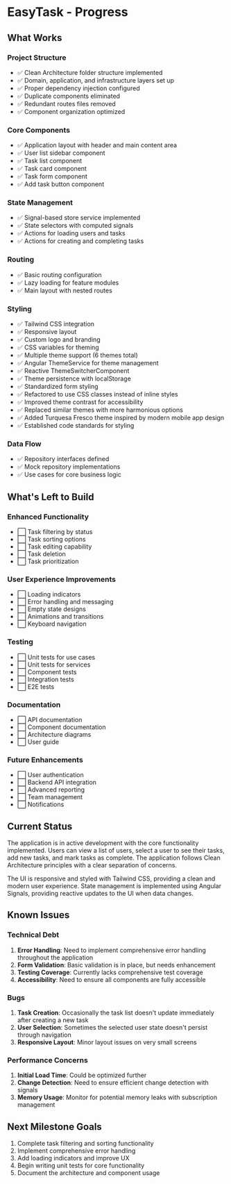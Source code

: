 # EasyTask - Progress

## What Works

### Project Structure

- ✅ Clean Architecture folder structure implemented
- ✅ Domain, application, and infrastructure layers set up
- ✅ Proper dependency injection configured
- ✅ Duplicate components eliminated
- ✅ Redundant routes files removed
- ✅ Component organization optimized

### Core Components

- ✅ Application layout with header and main content area
- ✅ User list sidebar component
- ✅ Task list component
- ✅ Task card component
- ✅ Task form component
- ✅ Add task button component

### State Management

- ✅ Signal-based store service implemented
- ✅ State selectors with computed signals
- ✅ Actions for loading users and tasks
- ✅ Actions for creating and completing tasks

### Routing

- ✅ Basic routing configuration
- ✅ Lazy loading for feature modules
- ✅ Main layout with nested routes

### Styling

- ✅ Tailwind CSS integration
- ✅ Responsive layout
- ✅ Custom logo and branding
- ✅ CSS variables for theming
- ✅ Multiple theme support (6 themes total)
- ✅ Angular ThemeService for theme management
- ✅ Reactive ThemeSwitcherComponent
- ✅ Theme persistence with localStorage
- ✅ Standardized form styling
- ✅ Refactored to use CSS classes instead of inline styles
- ✅ Improved theme contrast for accessibility
- ✅ Replaced similar themes with more harmonious options
- ✅ Added Turquesa Fresco theme inspired by modern mobile app design
- ✅ Established code standards for styling

### Data Flow

- ✅ Repository interfaces defined
- ✅ Mock repository implementations
- ✅ Use cases for core business logic

## What's Left to Build

### Enhanced Functionality

- ⬜ Task filtering by status
- ⬜ Task sorting options
- ⬜ Task editing capability
- ⬜ Task deletion
- ⬜ Task prioritization

### User Experience Improvements

- ⬜ Loading indicators
- ⬜ Error handling and messaging
- ⬜ Empty state designs
- ⬜ Animations and transitions
- ⬜ Keyboard navigation

### Testing

- ⬜ Unit tests for use cases
- ⬜ Unit tests for services
- ⬜ Component tests
- ⬜ Integration tests
- ⬜ E2E tests

### Documentation

- ⬜ API documentation
- ⬜ Component documentation
- ⬜ Architecture diagrams
- ⬜ User guide

### Future Enhancements

- ⬜ User authentication
- ⬜ Backend API integration
- ⬜ Advanced reporting
- ⬜ Team management
- ⬜ Notifications

## Current Status

The application is in active development with the core functionality implemented. Users can view a list of users, select a user to see their tasks, add new tasks, and mark tasks as complete. The application follows Clean Architecture principles with a clear separation of concerns.

The UI is responsive and styled with Tailwind CSS, providing a clean and modern user experience. State management is implemented using Angular Signals, providing reactive updates to the UI when data changes.

## Known Issues

### Technical Debt

1. **Error Handling**: Need to implement comprehensive error handling throughout the application
2. **Form Validation**: Basic validation is in place, but needs enhancement
3. **Testing Coverage**: Currently lacks comprehensive test coverage
4. **Accessibility**: Need to ensure all components are fully accessible

### Bugs

1. **Task Creation**: Occasionally the task list doesn't update immediately after creating a new task
2. **User Selection**: Sometimes the selected user state doesn't persist through navigation
3. **Responsive Layout**: Minor layout issues on very small screens

### Performance Concerns

1. **Initial Load Time**: Could be optimized further
2. **Change Detection**: Need to ensure efficient change detection with signals
3. **Memory Usage**: Monitor for potential memory leaks with subscription management

## Next Milestone Goals

1. Complete task filtering and sorting functionality
2. Implement comprehensive error handling
3. Add loading indicators and improve UX
4. Begin writing unit tests for core functionality
5. Document the architecture and component usage
